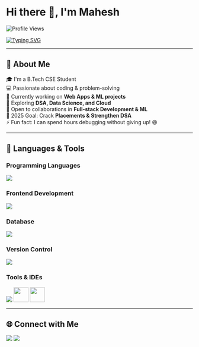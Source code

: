# Hi there 👋, I'm Mahesh  

![Profile Views](https://komarev.com/ghpvc/?username=Maheshmk&label=Profile%20Views&color=0e75b6&style=flat167)

[![Typing SVG](https://readme-typing-svg.herokuapp.com?size=24&color=00C2FF&lines=Aspiring+Software+Developer;Learning+Python+%26+Java;DSA+%26+Problem+Solving;Building+Web+Apps)](https://git.io/typing-svg)

---

## 💫 About Me
🎓 I'm a B.Tech CSE Student  
💻 Passionate about coding & problem-solving  
🔭 Currently working on **Web Apps & ML projects**  
🌱 Exploring **DSA, Data Science, and Cloud**  
👯 Open to collaborations in **Full-stack Development & ML**  
🎯 2025 Goal: Crack **Placements & Strengthen DSA**  
⚡ Fun fact: I can spend hours debugging without giving up! 😆  

---

## 🚀 Languages & Tools

### Programming Languages
<p align="left">
  <img src="https://skillicons.dev/icons?i=java,python" />
</p>

### Frontend Development
<p align="left">
  <img src="https://skillicons.dev/icons?i=html,css,js" />
</p>

### Database
<p align="left">
  <img src="https://skillicons.dev/icons?i=mysql" />
</p>

### Version Control
<p align="left">
  <img src="https://skillicons.dev/icons?i=git,github" />
</p>

### Tools & IDEs
<p align="left">
  <img src="https://skillicons.dev/icons?i=vscode" />
  <img src="https://cdn.jsdelivr.net/gh/devicons/devicon/icons/googlecolab/googlecolab-original.svg" width="40" height="40"/>
  <img src="https://cdn.jsdelivr.net/gh/devicons/devicon/icons/jupyter/jupyter-original.svg" width="40" height="40"/>
</p>

---


## 🌐 Connect with Me
<p align="left">
<a href="https://linkedin.com/in/YOUR_LINKEDIN" target="_blank"><img src="https://img.shields.io/badge/LinkedIn-%230077B5.svg?logo=linkedin&logoColor=white"/></a>
<a href="mailto:YOUR_EMAIL@gmail.com"><img src="https://img.shields.io/badge/Gmail-D14836?logo=gmail&logoColor=white"/></a>
</p>
